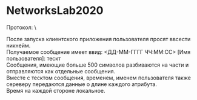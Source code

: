 # NetworksLab2020

Протокол: \

После запуска клиентского приложения пользователя просят ввсести никнейм.\
Получаемое сообщение имеет ввид: <ДД-ММ-ГГГГ ЧЧ:ММ:СС> [Имя пользователя]: тескт \
Сообщения, имеющие больше 500 символов разбиваются на части и отправляются как отдельные сообщения.\
Вместе с тесктом сообщения, временем, именем пользователя также сереверу передаются данные о длине каждого атрибута.\
Время на каждой стороне локальное.